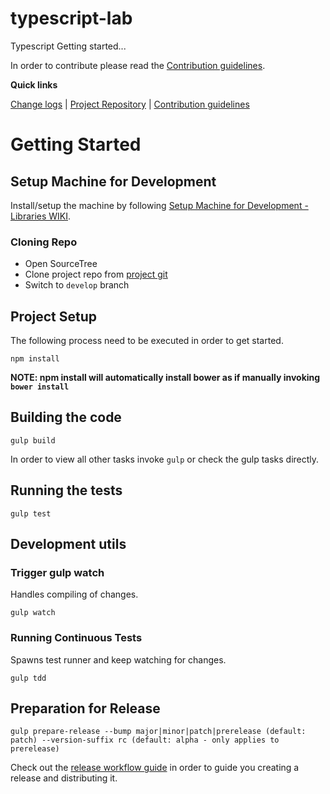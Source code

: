 [projectUri]: http://stash.betsson.local/projects/OBGJS/repos/obg.ng.skeleton
[projectGit]: http://stash.betsson.local/scm/obgjs/obg.ng.skeleton.git
[changeLog]: ./doc/CHANGELOG.md

[contribWiki]: https://wikisson.betsson.local/display/SG/Contribution+Guidelines
[releaseWorkflowWiki]: https://wikisson.betsson.local/display/SG/Prepare+new+Release+for+Library
[setupMachineWiki]: https://wikisson.betsson.local/display/SG/Setup+Machine+for+Development+-+Libraries

# typescript-lab
Typescript Getting started...

In order to contribute please read the [Contribution guidelines][contribWiki].

**Quick links**

[Change logs][changeLog] | [Project Repository][projectUri] | [Contribution guidelines][contribWiki]

# Getting Started


## Setup Machine for Development
Install/setup the machine by following [Setup Machine for Development - Libraries WIKI][setupMachineWiki].


### Cloning Repo

- Open SourceTree
- Clone project repo from [project git][projectGit]
- Switch to `develop` branch


## Project Setup
The following process need to be executed in order to get started.

```
npm install
```
**NOTE: npm install will automatically install bower as if manually invoking `bower install`** 


## Building the code

```
gulp build
```
In order to view all other tasks invoke `gulp` or check the gulp tasks directly.

## Running the tests

```
gulp test
```


## Development utils

### Trigger gulp watch
Handles compiling of changes.
```
gulp watch
```


### Running Continuous Tests
Spawns test runner and keep watching for changes.
```
gulp tdd
```


## Preparation for Release

```
gulp prepare-release --bump major|minor|patch|prerelease (default: patch) --version-suffix rc (default: alpha - only applies to prerelease)
```
Check out the [release workflow guide][releaseWorkflowWiki] in order to guide you creating a release and distributing it.